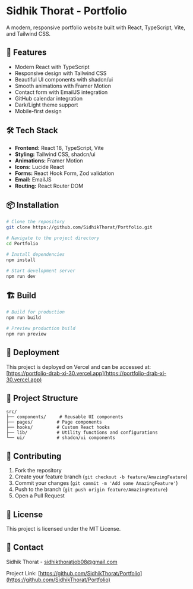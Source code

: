 
# Sidhik Thorat - Portfolio

A modern, responsive portfolio website built with React, TypeScript, Vite, and Tailwind CSS.

## 🚀 Features

- Modern React with TypeScript
- Responsive design with Tailwind CSS
- Beautiful UI components with shadcn/ui
- Smooth animations with Framer Motion
- Contact form with EmailJS integration
- GitHub calendar integration
- Dark/Light theme support
- Mobile-first design

## 🛠️ Tech Stack

- **Frontend:** React 18, TypeScript, Vite
- **Styling:** Tailwind CSS, shadcn/ui
- **Animations:** Framer Motion
- **Icons:** Lucide React
- **Forms:** React Hook Form, Zod validation
- **Email:** EmailJS
- **Routing:** React Router DOM

## 📦 Installation

```bash
# Clone the repository
git clone https://github.com/SidhikThorat/Portfolio.git

# Navigate to the project directory
cd Portfolio

# Install dependencies
npm install

# Start development server
npm run dev
```

## 🏗️ Build

```bash
# Build for production
npm run build

# Preview production build
npm run preview
```

## 🚀 Deployment

This project is deployed on Vercel and can be accessed at: [https://portfolio-drab-xi-30.vercel.app](https://portfolio-drab-xi-30.vercel.app)

## 📁 Project Structure

```
src/
├── components/     # Reusable UI components
├── pages/         # Page components
├── hooks/         # Custom React hooks
├── lib/           # Utility functions and configurations
└── ui/            # shadcn/ui components
```

## 🤝 Contributing

1. Fork the repository
2. Create your feature branch (`git checkout -b feature/AmazingFeature`)
3. Commit your changes (`git commit -m 'Add some AmazingFeature'`)
4. Push to the branch (`git push origin feature/AmazingFeature`)
5. Open a Pull Request

## 📄 License

This project is licensed under the MIT License.

## 📧 Contact

Sidhik Thorat - sidhikthoratjob08@gmail.com

Project Link: [https://github.com/SidhikThorat/Portfolio](https://github.com/SidhikThorat/Portfolio)
